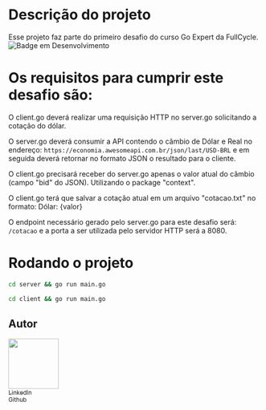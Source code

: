 # Descrição do projeto
Esse projeto faz parte do primeiro desafio do curso Go Expert da FullCycle.<br>
![Badge em Desenvolvimento](http://img.shields.io/static/v1?label=STATUS&message=EM%20DESENVOLVIMENTO&color=GREEN&style=for-the-badge)

# Os requisitos para cumprir este desafio são:
O client.go deverá realizar uma requisição HTTP no server.go solicitando a cotação do dólar.
 
O server.go deverá consumir a API contendo o câmbio de Dólar e Real no endereço: `https://economia.awesomeapi.com.br/json/last/USD-BRL` e em seguida deverá retornar no formato JSON o resultado para o cliente.

O client.go precisará receber do server.go apenas o valor atual do câmbio (campo "bid" do JSON). Utilizando o package "context".
 
O client.go terá que salvar a cotação atual em um arquivo "cotacao.txt" no formato: Dólar: {valor}
 
O endpoint necessário gerado pelo server.go para este desafio será: `/cotacao` e a porta a ser utilizada pelo servidor HTTP será a 8080.

# Rodando o projeto
```sh
cd server && go run main.go
```
```sh
cd client && go run main.go
```

## Autor
[<img src="https://avatars.githubusercontent.com/u/82416762?v=4" width=100><br><sub>LinkedIn</sub>](https://www.linkedin.com/in/claudionorsilva/)<br>[<sub>Github</sub>](https://github.com/ClaudionorJunior)